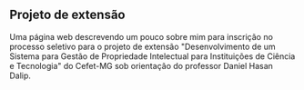 <h2>Projeto de extensão</h2>
<p>Uma página web descrevendo um pouco sobre mim para inscrição no processo seletivo para o projeto de extensão 
  "Desenvolvimento de um Sistema para Gestão de Propriedade Intelectual para Instituições de Ciência e Tecnologia" 
  do Cefet-MG sob orientação do professor Daniel Hasan Dalip.
</p>
